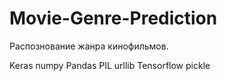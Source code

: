 # Movie-Genre-Prediction

Распознование жанра кинофильмов. 

Keras
numpy
Pandas
PIL
urllib
Tensorflow
pickle

